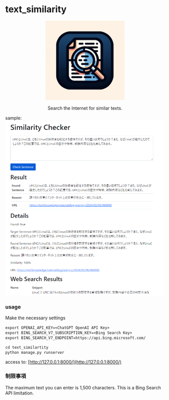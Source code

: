 # text_similarity

<p align="center">
<img src="similarity_checker.png" alt="Slidev" height="250" width="250"/>
</p>


<p align="center">
Search the Internet for similar texts. 
</p>

sample:
![alt text](sample.png)

### usage
Make the necessary settings
```
export OPENAI_API_KEY=<ChatGPT OpenAI API Key>
export BING_SEARCH_V7_SUBSCRIPTION_KEY=<Bing Search Key>
export BING_SEARCH_V7_ENDPOINT=https://api.bing.microsoft.com/
```

```
cd text_similartity
python manage.py runserver
```

access to: [http://127.0.0.1:8000/](http://127.0.0.1:8000/)

### 制限事項
The maximum text you can enter is 1,500 characters. This is a Bing Search API limitation.